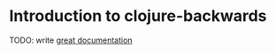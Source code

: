 # Introduction to clojure-backwards

TODO: write [great documentation](http://jacobian.org/writing/what-to-write/)
